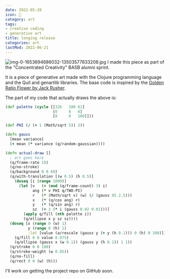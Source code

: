 ```yaml
---
date: 2022-05-28
icon: 🎨
category: art
tags:
- creative coding
- generative art
title: longing release
categories: art
lastMod: 2022-06-21
---
```

![img-0-1653694686032-13503577833208.jpg](/assets/img-0-1653694686032-13503577833208_1653763927411_0.jpg)
I made this piece as part of the "Concentrated Creativity" BASB alumni sprint.

It is a piece of generative art made with the Clojure programming language and the Quil and genartlib libraries. The base code is inspired by the [Golden Ratio Flower by Jack Rusher](http://quil.info/sketches/show/example_golden-ratio-flower).

The part of my code that actually draws the above is:

```clojure
(def palette (cycle [[326   100 61]
                     [0     0   0]
                     [0     0   100]]))

(def PHI (/ (+ 1 (Math/sqrt 5)) 2))

(defn gauss
  [mean variance]
  (+ mean (* variance (q/random-gaussian))))

(defn actual-draw []
  ; art goes here
  (q/frame-rate 10)
  (q/no-stroke)
  (q/background 0 0 60)
  (q/with-translation [(w 0.5) (h 0.5)]
    (doseq [i (range 1000)]
      (let [v   (+ (mod (q/frame-count) 3) i)
            ang (* v PHI q/TWO-PI)
            r   (* (Math/sqrt v) (w) (/ (gauss 85 2.5)))
            x   (* (q/cos ang) r)
            y   (* (q/sin ang) r)
            sz  (+ 3 (* i (gauss 0.02 0.01)))]
        (apply q/fill (nth palette i))
        (q/ellipse x y sz sz))))
  (doseq [x (range 0 (w) 1)
          y (range 0 (h) 1)
          :let [value (a/rescale (gauss y (+ y (h 0.1))) 0 (h) 0 100)]]
    (q/fill 0 0 value 0.075)
    (q/ellipse (gauss x (w 0.1)) (gauss y (h 0.1)) 1 1))
  (q/stroke 0 0 100)
  (q/stroke-weight (w 0.05))
  (q/no-fill)
  (q/rect 0 0 (w) (h)))
```

I'll work on getting the project repo on GitHub soon.
